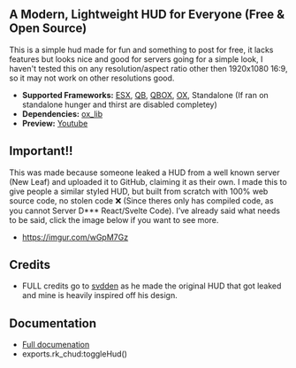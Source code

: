 ## **A Modern, Lightweight HUD for Everyone (Free & Open Source)**
This is a simple hud made for fun and something to post for free, it lacks features but looks nice and good for servers going for a simple look, I haven't tested this on any resolution/aspect ratio other then 1920x1080 16:9, so it may not work on other resolutions good. 

- **Supported Frameworks:** [ESX](https://github.com/esx-framework/esx_core/tree/main/%5Bcore%5D), [QB](https://github.com/qbcore-framework/qb-core), [QBOX](https://github.com/Qbox-project/qbx_core/tree/main), [OX](https://github.com/CommunityOx/ox_core), Standalone (If ran on standalone hunger and thirst are disabled completey)
- **Dependencies:** [ox_lib](https://github.com/CommunityOx/ox_lib)
- **Preview:** [Youtube](https://youtu.be/_WwuhDGCQig)

## **Important!!**
This was made because someone leaked a HUD from a well known server (New Leaf) and uploaded it to GitHub, claiming it as their own. I made this to give people a similar styled HUD, but built from scratch with 100% web source code, no stolen code ❌ (Since theres only has compiled code, as you cannot Server D*** React/Svelte Code). I’ve already said what needs to be said, click the image below if you want to see more.

- https://imgur.com/wGpM7Gz

## **Credits**
- FULL credits go to [svdden](https://github.com/RealSvdden) as he made the original HUD that got leaked and mine is heavily inspired off his design.

## **Documentation**
- [Full documenation](https://rk0-1.gitbook.io/rk.dev/free-releases/rk_chud) 
- exports.rk_chud:toggleHud() 

